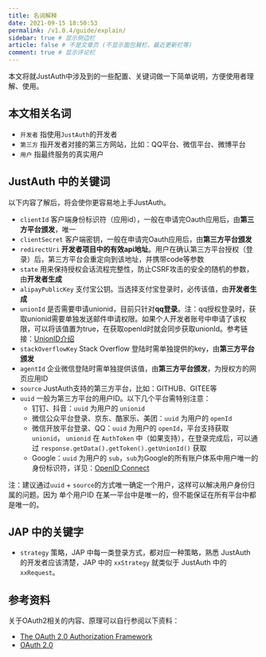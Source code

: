 ```yaml
---
title: 名词解释
date: 2021-09-15 18:50:53
permalink: /v1.0.4/guide/explain/
sidebar: true # 显示侧边栏
article: false # 不是文章页 (不显示面包屑栏、最近更新栏等)
comment: true # 显示评论栏
---
```


本文将就JustAuth中涉及到的一些配置、关键词做一下简单说明，方便使用者理解、使用。

## 本文相关名词

- `开发者` 指使用`JustAuth`的开发者
- `第三方` 指开发者对接的第三方网站，比如：QQ平台、微信平台、微博平台
- `用户` 指最终服务的真实用户

## JustAuth 中的关键词

以下内容了解后，将会使你更容易地上手JustAuth。

- `clientId` 客户端身份标识符（应用id），一般在申请完Oauth应用后，由**第三方平台颁发**，唯一
- `clientSecret` 客户端密钥，一般在申请完Oauth应用后，由**第三方平台颁发**
- `redirectUri` **开发者项目中的有效api地址**。用户在确认第三方平台授权（登录）后，第三方平台会重定向到该地址，并携带code等参数
- `state` 用来保持授权会话流程完整性，防止CSRF攻击的安全的随机的参数，由**开发者生成**
- `alipayPublicKey`  支付宝公钥。当选择支付宝登录时，必传该值，由**开发者生成**
- `unionId`  是否需要申请unionid，目前只针对**qq登录**。注：qq授权登录时，获取unionid需要单独发送邮件申请权限。如果个人开发者账号中申请了该权限，可以将该值置为true，在获取openId时就会同步获取unionId。参考链接：[UnionID介绍](http://wiki.connect.qq.com/unionid%E4%BB%8B%E7%BB%8D)
- `stackOverflowKey` Stack Overflow 登陆时需单独提供的key，由**第三方平台颁发**
- `agentId`  企业微信登陆时需单独提供该值，由**第三方平台颁发**，为授权方的网页应用ID
- `source` JustAuth支持的第三方平台，比如：GITHUB、GITEE等
- `uuid` 一般为第三方平台的用户ID。以下几个平台需特别注意：
  - 钉钉、抖音：`uuid` 为用户的 `unionid`
  - 微信公众平台登录、京东、酷家乐、美团：`uuid` 为用户的 `openId`
  - 微信开放平台登录、QQ：`uuid` 为用户的 `openId`，平台支持获取`unionid`， `unionid` 在 `AuthToken` 中（如果支持），在登录完成后，可以通过 `response.getData().getToken().getUnionId()` 获取
  - Google：`uuid` 为用户的 `sub`，`sub`为Google的所有账户体系中用户唯一的身份标识符，详见：[OpenID Connect](https://developers.google.com/identity/protocols/oauth2/openid-connect)

注：建议通过`uuid` + `source`的方式唯一确定一个用户，这样可以解决用户身份归属的问题。因为 单个用户ID 在某一平台中是唯一的，但不能保证在所有平台中都是唯一的。

## JAP 中的关键字

- `strategy` 策略，JAP 中每一类登录方式，都对应一种策略，熟悉 JustAuth 的开发者应该清楚，JAP 中的 `xxStrategy` 就类似于 JustAuth 中的 `xxRequest`。

## 参考资料

关于OAuth2相关的内容、原理可以自行参阅以下资料：

- [The OAuth 2.0 Authorization Framework](https://tools.ietf.org/html/rfc6749)
- [OAuth 2.0](https://oauth.net/2/)
